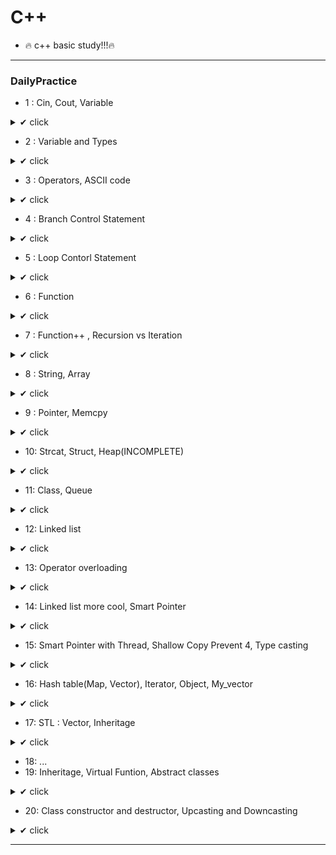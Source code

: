 # C++

+ 🔥 c++ basic study!!!🔥

-----------------

### DailyPractice

- 1 : Cin, Cout, Variable
<details>
	<summary>✔ click</summary>
	<div markdown="1">
		▫ Simple calculator
		▫ ID card
		▫ Wrong number
		▫ How old are you
		▫ Celsius and Fahrenheit
</div>
</details>

- 2 : Variable and Types
<details>
	<summary>✔ click</summary>
	<div markdown="1">
		▫ Box
		▫ Timer
		▫ Digits
</div>
</details>

- 3 : Operators, ASCII code
<details>
	<summary>✔ click</summary>
	<div markdown="1">
		▫ Caesarcipher
		▫ Decryption
		▫ Quadrant
		▫ Population
		▫ Yourheight
</div>
</details>

- 4 : Branch Control Statement
<details>
	<summary>✔ click</summary>
	<div markdown="1">
		▫ Advanced calculator
		▫ Discount
		▫ Digits two
		▫ Minimum values
</div>
</details>

- 5 : Loop Contorl Statement
<details>
	<summary>✔ click</summary>
	<div markdown="1">
		▫ Order list
		▫ Times Table
		▫ Pascal's triangle
		▫ Diamond
</div>
</details>

- 6 : Function
<details>
	<summary>✔ click</summary>
	<div markdown="1">
		▫ Lotto game
		▫ Prime number
		▫ ipower
		▫ Probability
</div>
</details>

- 7 : Function++ , Recursion vs Iteration
<details>
	<summary>✔ click</summary>
	<div markdown="1">
		▫ More advanced calculator
		▫ Quadrant two
		▫ Digits three
		▫ Tower Of Hanoi
		
</div>
</details>

- 8 : String, Array
<details>
	<summary>✔ click</summary>
	<div markdown="1">
		▫ Caesar_cipher_two
		▫ Quite_Advanced_calculator
		▫ Find_a_string
		▫ Binary_Tree
</div>
</details>

- 9 : Pointer, Memcpy
<details>
	<summary>✔ click</summary>
	<div markdown="1">
		▫ Touring the 2D array with a pointer
		▫ My_memcpy			
</div>
</details>

- 10: Strcat, Struct, Heap(INCOMPLETE)
<details>
	<summary>✔ click</summary>
	<div markdown="1">
		▫ My_strcat
		▫ Reverse linked list
		▫ Heap(INC)
</div>
</details>

- 11: Class, Queue
<details>
	<summary>✔ click</summary>
	<div markdown="1">
		▫ Calculator with a class
		▫ Queue
</div>
</details>

- 12: Linked list
<details>
	<summary>✔ click</summary>
	<div markdown="1">
		▫ Linked list with classes
		▫ Linked list with struct
</div>
</details>

- 13: Operator overloading
<details>
	<summary>✔ click</summary>
	<div markdown="1">
		▫ Upgrade the Linked list class
		▫ My_list class
		▫ My_Str class
		▫ Test: namespace
</div>
</details>

- 14: Linked list more cool, Smart Pointer
<details>
	<summary>✔ click</summary>
	<div markdown="1">
		▫ New linked list
		▫ Smart ptr
		▫ Test : push_front,linked list
</div>
</details>

- 15: Smart Pointer with Thread, Shallow Copy Prevent 4, Type casting
<details>
	<summary>✔ click</summary>
	<div markdown="1">
		▫ Shallow copy privent 4 (Deep Copy, Reference counter, Transferring Ownership, Preventing copy)
		▫ Afford (unique_ptr<>, shared_ptr<>, Type casting)
		▫ Free the memory when the time is up!
</div>
</details>

- 16: Hash table(Map, Vector), Iterator, Object, My_vector
<details>
	<summary>✔ click</summary>
	<div markdown="1">
		▫ Iterator, Object, My_vector
		▫ Remove duplicate elements in the vector
		▫ Hash table 
</div>
</details>

- 17: STL : Vector, Inheritage
<details>
	<summary>✔ click</summary>
	<div markdown="1">
		▫ Queue version 2
		▫ Inheritage prctice and stack
</div>
</details>

- 18: ...
- 19: Inheritage, Virtual Funtion, Abstract classes
<details>
	<summary>✔ click</summary>
	<div markdown="1">
		▫ Virtual Function
		▫ Shape!
</div>
</details>

- 20: Class constructor and destructor, Upcasting and Downcasting
<details>
	<summary>✔ click</summary>
	<div markdown="1">
		▫ Constructor and destructor
		▫ Build your own menu!
</div>
</details>

---------------------------------


